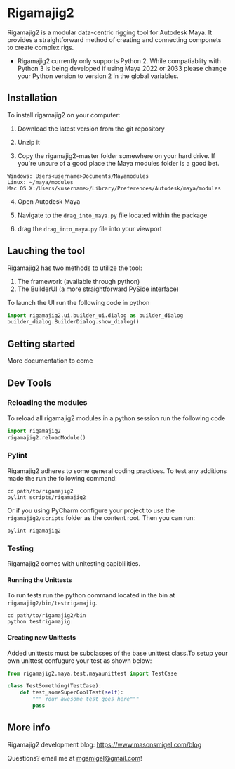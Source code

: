 # Rigamajig2
Rigamajig2 is a modular data-centric rigging tool for Autodesk Maya. 
It provides a straightforward method of creating and 
connecting componets to create complex rigs. 

* Rigamajig2 currently only supports Python 2. While compatiablity 
with Python 3 is being developed if using Maya 2022 or 2033 
please change your Python version to version 2 in the global variables. 

## Installation 
To install rigamajig2 on your computer: 

1. Download the latest version from the git repository

2. Unzip it

3. Copy the rigamajig2-master folder somewhere on your hard drive. 
If you're unsure of a good place the Maya modules folder is a good bet. 
```
Windows: Users<username>Documents/Mayamodules
Linux: ~/maya/modules
Mac OS X:/Users/<username>/Library/Preferences/Autodesk/maya/modules
```

4. Open Autodesk Maya

5. Navigate to the `drag_into_maya.py` file located within the package 

6. drag the `drag_into_maya.py` file into your viewport

## Lauching the tool
Rigamajig2 has two methods to utilize the tool: 
1. The framework (available through python)
2. The BuilderUI (a more straightforward PySide interface)

To launch the UI run the following code in python
```python
import rigamajig2.ui.builder_ui.dialog as builder_dialog
builder_dialog.BuilderDialog.show_dialog()
```

## Getting started 

More documentation to come 

## Dev Tools

### Reloading the modules
To reload all rigamajig2 modules in a python session run the following code 
```python 
import rigamajig2
rigamajig2.reloadModule()
```

### Pylint 
Rigamajig2 adheres to some general coding practices. To test any additions made
 the run the following command:

```commandline
cd path/to/rigamajig2 
pylint scripts/rigamajig2
```

Or if you using PyCharm configure your project to use the `rigamajig2/scripts` folder 
as the content root. Then you can run: 

```commandline
pylint rigamajig2
```

### Testing 
Rigamajig2 comes with unitesting capiblilities. 


#### Running the Unittests
To run tests run the python command 
located in the bin at `rigamajig2/bin/testrigamajig`. 

```commandline
cd path/to/rigamajig2/bin 
python testrigamajig
```

#### Creating new Unittests
Added unittests must be subclasses of the base unittest class.To setup your own unittest 
confugure your test as shown below: 

```python
from rigamajig2.maya.test.mayaunittest import TestCase

class TestSomething(TestCase):
    def test_someSuperCoolTest(self):
        """ Your awesome test goes here"""
        pass
```

## More info
Rigamajig2 development blog: 
https://www.masonsmigel.com/blog

Questions? 
email me at mgsmigel@gmail.com! 
